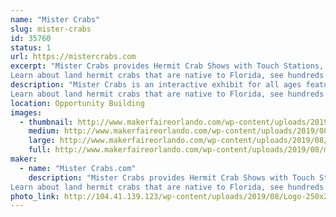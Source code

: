 ```yaml
---
name: "Mister Crabs"
slug: mister-crabs
id: 35760
status: 1
url: https://mistercrabs.com
excerpt: "Mister Crabs provides Hermit Crab Shows with Touch Stations, Observation Stations, and Crab Race Comedy Shows.
Learn about land hermit crabs that are native to Florida, see hundreds of their creative hermit crab homes including  from Legos, shells, transparent glass, 3D printed and many others.  Also participate in your create crab shell, create a Crabitat, and learn about our Adopt-a-Hermit program. "
description: "Mister Crabs is an interactive exhibit for all ages featuring lots of laughs, education, science and Hermit Crab engineering as you participate in a race to the hermit cup. Each players receives a novelty prize. The show runs continuously, features Touch Stations, Observation Stations, and Crab Race Comedy Shows.
Learn about land hermit crabs that are native to Florida, see hundreds of their creative hermit crab homes including from Legos, football helmets, star wars, and beyond. also see unique maker hermit home shells, transparent glass hermit homes, 3D printed hermit homes and many others.  Also there is an opportunity to participate in your create crab shell, create a Crabitat, see the hermit crab express train, learn how to speak hermit crab through a special device see our Adopt-a-Hermit program station"
location: Opportunity Building
images:
  - thumbnail: http://www.makerfaireorlando.com/wp-content/uploads/2019/08/mister-crab-hermit-train.jpg
    medium: http://www.makerfaireorlando.com/wp-content/uploads/2019/08/mister-crab-hermit-train.jpg
    large: http://www.makerfaireorlando.com/wp-content/uploads/2019/08/mister-crab-hermit-train.jpg
    full: http://www.makerfaireorlando.com/wp-content/uploads/2019/08/mister-crab-hermit-train.jpg
maker:
  - name: "Mister Crabs.com"
    description: "Mister Crabs provides Hermit Crab Shows with Touch Stations, Observation Stations, and Crab Race Comedy Shows.
Learn about land hermit crabs that are native to Florida, see hundreds of their creative hermit crab homes including  from Lego, shells, transparent glass, 3D printed and many others.  Also participate in our create crab shell, create a Crabitat, and learn about our Adopt-a-Hermit program. "
photo_link: http://104.41.139.123/wp-content/uploads/2019/08/Logo-250x250.jpg
---
```

